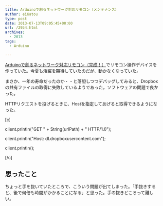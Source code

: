 ```yaml
---
title: Arduinoで創るネットワーク対応リモコン（メンテナンス）
author: eiKatou
type: post
date: 2013-07-13T09:05:45+00:00
url: /2954.html
archives:
  - 2013
tags:
  - Arduino

---
```

[Arduinoで創るネットワーク対応リモコン（完成！）][1]でリモコン操作デバイスを作っていた。今夏も活躍を期待していたのだが、動かなくなっていた。
  
まさか、一年の寿命だったのか・・と落胆しつつデバッグしてみると、Dropboxの共有ファイルの取得に失敗しているようであった。ソフトウェアの問題で良かった。

HTTPリクエストを投げるときに、Hostを指定してあげると取得できるようになった。

[c]
  
client.println("GET " + String(urlPath) + " HTTP/1.0");
  
client.println("Host: dl.dropboxusercontent.com");
  
client.println();
  
[/c] 

## 思ったこと

ちょっと手を抜いていたところで、こういう問題が出てしまった。「手抜きすると、後で何倍も時間がかかることになる」と思った。手の抜きどころって難しい。

 [1]: http://eikatou.net/blog/2012/08/arduino_remocon_kansei/
